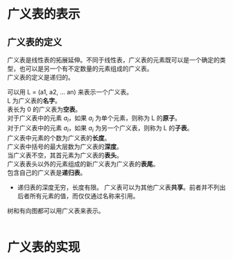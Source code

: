 # 广义表的表示

## 广义表的定义

广义表是线性表的拓展延伸。不同于线性表，广义表的元素既可以是一个确定的类型，也可以是另一个有不定数量的元素组成的广义表。  
广义表的定义是递归的。

可以用 L = (a1, a2, ... an) 来表示一个广义表。   
L 为广义表的**名字**。  
表长为 0 的广义表为**空表**。  
对于广义表中的元素 $a_i$，如果 $a_i$ 为单个元素，则称为 L 的**原子**。  
对于广义表中的元素 $a_i$，如果 $a_i$ 为另一个广义表，则称为 L 的**子表**。  
广义表中元素的个数为广义表的**长度**。  
广义表中括号的最大层数为广义表的**深度**。  
当广义表不空，其首元素为广义表的**表头**。  
广义表表头以外的元素组成的新广义表为广义表的**表尾**。  
包含自己的广义表是**递归表**。
- 递归表的深度无穷，长度有限。
广义表可以为其他广义表**共享**。前者并不列出后者所有元素的值，而仅仅通过名称来引用。

树和有向图都可以用广义表来表示。

```cpp

```

# 广义表的实现
